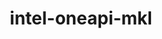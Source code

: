 ---
title: "intel-oneapi-mkl"
layout: cache
categories: [package, develop-2023-12-10]
meta: {"versions": ["2023.2.0", "2024.0.0"], "compilers": ["gcc@=11.3.0", "gcc@=11.4.0", "oneapi@=2023.2.0"], "oss": ["ubuntu20.04", "ubuntu22.04"], "platforms": ["linux"], "targets": ["x86_64_v3"], "stacks": ["e4s", "e4s-oneapi", "ml-linux-x86_64-cpu", "ml-linux-x86_64-cuda", "ml-linux-x86_64-rocm", "root"], "num_specs": 6, "num_specs_by_stack": {"root": 6, "e4s": 1, "e4s-oneapi": 2, "ml-linux-x86_64-cuda": 1, "ml-linux-x86_64-cpu": 1, "ml-linux-x86_64-rocm": 1}}
spec_details: [{"hash": "26rxkpchppbktlcpa7rg6nizqmstlbmm", "compiler": "gcc@=11.4.0", "versions": ["2024.0.0"], "os": "ubuntu20.04", "platform": "linux", "target": "x86_64_v3", "variants": ["build_system=generic", "~cluster", "+envmods", "~ilp64", "mpi_family=none", "+shared", "threads=none"], "stacks": ["root", "e4s"], "size": "-", "tarball": "https://binaries.spack.io/releases/develop-2023-12-10/build_cache/linux-ubuntu20.04-x86_64_v3/gcc-11.4.0/intel-oneapi-mkl-2024.0.0/linux-ubuntu20.04-x86_64_v3-gcc-11.4.0-intel-oneapi-mkl-2024.0.0-26rxkpchppbktlcpa7rg6nizqmstlbmm.spack"}, {"hash": "olj3vyxi7u2xkd2sbhnvesyslvluv7cx", "compiler": "oneapi@=2023.2.0", "versions": ["2023.2.0"], "os": "ubuntu20.04", "platform": "linux", "target": "x86_64_v3", "variants": ["build_system=generic", "~cluster", "+envmods", "~ilp64", "mpi_family=none", "+shared", "threads=none"], "stacks": ["root", "e4s-oneapi"], "size": "-", "tarball": "https://binaries.spack.io/releases/develop-2023-12-10/build_cache/linux-ubuntu20.04-x86_64_v3/oneapi-2023.2.0/intel-oneapi-mkl-2023.2.0/linux-ubuntu20.04-x86_64_v3-oneapi-2023.2.0-intel-oneapi-mkl-2023.2.0-olj3vyxi7u2xkd2sbhnvesyslvluv7cx.spack"}, {"hash": "sq2v3nf7t6xeihy5jon3dooc6acmngwi", "compiler": "oneapi@=2023.2.0", "versions": ["2023.2.0"], "os": "ubuntu20.04", "platform": "linux", "target": "x86_64_v3", "variants": ["build_system=generic", "~cluster", "+envmods", "~ilp64", "mpi_family=none", "+shared", "threads=openmp"], "stacks": ["root", "e4s-oneapi"], "size": "-", "tarball": "https://binaries.spack.io/releases/develop-2023-12-10/build_cache/linux-ubuntu20.04-x86_64_v3/oneapi-2023.2.0/intel-oneapi-mkl-2023.2.0/linux-ubuntu20.04-x86_64_v3-oneapi-2023.2.0-intel-oneapi-mkl-2023.2.0-sq2v3nf7t6xeihy5jon3dooc6acmngwi.spack"}, {"hash": "cxvlkctfdw57avxkue5udwmezdi4mgbk", "compiler": "gcc@=11.3.0", "versions": ["2024.0.0"], "os": "ubuntu22.04", "platform": "linux", "target": "x86_64_v3", "variants": ["build_system=generic", "~cluster", "+envmods", "~ilp64", "mpi_family=none", "+shared", "threads=none"], "stacks": ["root", "ml-linux-x86_64-cuda"], "size": "-", "tarball": "https://binaries.spack.io/releases/develop-2023-12-10/build_cache/linux-ubuntu22.04-x86_64_v3/gcc-11.3.0/intel-oneapi-mkl-2024.0.0/linux-ubuntu22.04-x86_64_v3-gcc-11.3.0-intel-oneapi-mkl-2024.0.0-cxvlkctfdw57avxkue5udwmezdi4mgbk.spack"}, {"hash": "mczswjn2nsydgat2pyduncgvl6zaupbx", "compiler": "gcc@=11.3.0", "versions": ["2024.0.0"], "os": "ubuntu22.04", "platform": "linux", "target": "x86_64_v3", "variants": ["build_system=generic", "~cluster", "+envmods", "~ilp64", "mpi_family=none", "+shared", "threads=none"], "stacks": ["ml-linux-x86_64-cpu", "root"], "size": "-", "tarball": "https://binaries.spack.io/releases/develop-2023-12-10/build_cache/linux-ubuntu22.04-x86_64_v3/gcc-11.3.0/intel-oneapi-mkl-2024.0.0/linux-ubuntu22.04-x86_64_v3-gcc-11.3.0-intel-oneapi-mkl-2024.0.0-mczswjn2nsydgat2pyduncgvl6zaupbx.spack"}, {"hash": "4cwrf2gvsqawiaz5dswuumyk4zdyrki6", "compiler": "gcc@=11.3.0", "versions": ["2024.0.0"], "os": "ubuntu22.04", "platform": "linux", "target": "x86_64_v3", "variants": ["build_system=generic", "~cluster", "+envmods", "~ilp64", "mpi_family=none", "+shared", "threads=none"], "stacks": ["ml-linux-x86_64-rocm", "root"], "size": "-", "tarball": "https://binaries.spack.io/releases/develop-2023-12-10/build_cache/linux-ubuntu22.04-x86_64_v3/gcc-11.3.0/intel-oneapi-mkl-2024.0.0/linux-ubuntu22.04-x86_64_v3-gcc-11.3.0-intel-oneapi-mkl-2024.0.0-4cwrf2gvsqawiaz5dswuumyk4zdyrki6.spack"}]
---